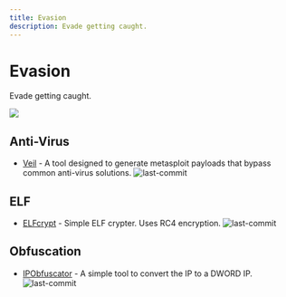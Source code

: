 ```yaml
---
title: Evasion
description: Evade getting caught. 
---
```


# Evasion

Evade getting caught.

![](https://img.shields.io/badge/Tools%20%26%20Resources%20Available-3-757575?style=for-the-badge)

## Anti-Virus

* [Veil](https://github.com/Veil-Framework/Veil) - A tool designed to generate metasploit payloads that bypass common anti-virus solutions. ![last-commit](https://img.shields.io/github/last-commit/Veil-Framework/Veil?style=flat)

## ELF

* [ELFcrypt](https://github.com/droberson/ELFcrypt) - Simple ELF crypter. Uses RC4 encryption. ![last-commit](https://img.shields.io/github/last-commit/droberson/ELFcrypt?style=flat)

## Obfuscation

* [IPObfuscator](https://github.com/OsandaMalith/IPObfuscator) - A simple tool to convert the IP to a DWORD IP. ![last-commit](https://img.shields.io/github/last-commit/OsandaMalith/IPObfuscator?style=flat)
